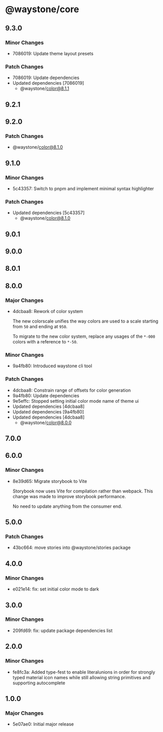 # @waystone/core

## 9.3.0

### Minor Changes

- 7086019: Update theme layout presets

### Patch Changes

- 7086019: Update dependencies
- Updated dependencies [7086019]
  - @waystone/color@8.1.1

## 9.2.1

## 9.2.0

### Patch Changes

- @waystone/color@8.1.0

## 9.1.0

### Minor Changes

- 5c43357: Switch to pnpm and implement minimal syntax highlighter

### Patch Changes

- Updated dependencies [5c43357]
  - @waystone/color@8.1.0

## 9.0.1

## 9.0.0

## 8.0.1

## 8.0.0

### Major Changes

- 4dcbaa8: Rework of color system

  The new colorscale unifies the way colors are used to a scale starting from `50`
  and ending at `950`.

  To migrate to the new color system, replace any usages of the `*-000` colors
  with a reference to `*-50`.

### Minor Changes

- 9a4fb80: Introduced waystone cli tool

### Patch Changes

- 4dcbaa8: Constrain range of offsets for color generation
- 9a4fb80: Update dependencies
- 9e5effc: Stopped setting initial color mode name of theme ui
- Updated dependencies [4dcbaa8]
- Updated dependencies [9a4fb80]
- Updated dependencies [4dcbaa8]
  - @waystone/color@8.0.0

## 7.0.0

## 6.0.0

### Minor Changes

- 8e39d65: Migrate storybook to Vite

  Storybook now uses Vite for compilation rather than webpack. This change was
  made to improve storybook performance.

  No need to update anything from the consumer end.

## 5.0.0

### Patch Changes

- 43bc664: move stories into @waystone/stories package

## 4.0.0

### Minor Changes

- e021e14: fix: set initial color mode to dark

## 3.0.0

### Minor Changes

- 209fd69: fix: update package dependencies list

## 2.0.0

### Minor Changes

- fe8fc3a: Added type-fest to enable literalunions in order for strongly typed material icon names while still allowing string primitives and supporting autocomplete

## 1.0.0

### Major Changes

- 5e07ae0: Initial major release
